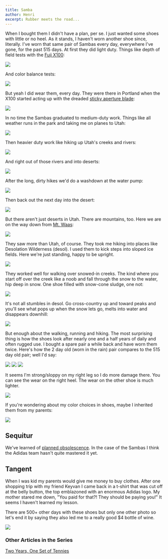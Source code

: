```yaml
---
title: Samba
author: Henri
excerpt: Rubber meets the road...
---
```


When I bought them I didn't have a plan, per se. I just wanted some shoes with
little or no heel. As it stands, I haven't worn another shoe since, literally.
I've worn that same pair of Sambas every day, everywhere I've gone, for the past
515 days. At first they did light duty. Things like depth of field tests with
the [Fuji X100](http://www.kenrockwell.com/fuji/x100.htm):

[![](/images/samba-dof-small.jpg)](/images/samba-dof.jpg)

And color balance tests:

[![](/images/samba-color-small.jpg)](/images/samba-color.jpg)

But yeah I did wear them, every day. They were there in Portland when the X100
started acting up with the dreaded [sticky aperture
blade](http://www.youtube.com/watch?v=wV0XgX6QHEw):

[![](/images/samba-exposure-small.jpg)](/images/samba-exposure.jpg)

In no time the Sambas graduated to medium-duty work. Things like all weather runs
in the park and taking me on planes to Utah:

[![](/images/samba-plane-small.jpg)](/images/samba-plane.jpg)

Then heavier duty work like hiking up Utah's creeks and rivers:

[![](/images/samba-creek-small.jpg)](/images/samba-creek.jpg)

And right out of those rivers and into deserts:

[![](/images/samba-desert-small.jpg)](/images/samba-desert.jpg)

After the long, dirty hikes we'd do a washdown at the water pump:

[![](/images/samba-rinse-small.jpg)](/images/samba-rinse.jpg)

Then back out the next day into the desert:

[![](/images/samba-desert2-small.jpg)](/images/samba-desert2.jpg)

But there aren't just deserts in Utah. There are mountains, too. Here we are on
the way down from [Mt. Waas](http://scoot.io/go/1453):

[![](/images/samba-waas-small.jpg)](/images/samba-waas.jpg)

They saw more than Utah, of course. They took me hiking into places like
Desolation Wilderness (desol). I used them to kick steps into sloped ice fields.
Here we're just standing, happy to be upright.

[![](/images/samba-desolation-ice-small.jpg)](/images/samba-desolation-ice.jpg)

They worked well for walking over snowed-in creeks. The kind where you start off
over the creek like a noob and fall through the snow to the water, hip deep in snow. One
shoe filled with snow-cone sludge, one not:

[![](/images/samba-desolation-creek-small.jpg)](/images/samba-desolation-creek.jpg)

It's not all stumbles in desol. Go cross-country up and toward peaks and you'll see
what pops up when the snow lets go, melts into water and disappears downhill:

[![](/images/samba-desolation-notrail-small.jpg)](/images/samba-desolation-notrail.jpg)

But enough about the walking, running and hiking. The most surprising thing is
how the shoes look after nearly one and a half years of daily and often rugged
use. I bought a spare pair a while back and have worn them twice. Here's how the
2 day old (worn in the rain) pair compares to the 515 day old pair; well I'd
say:

[![](/images/samba-top-small.jpg)](/images/samba-top.jpg)
[![](/images/samba-front-small.jpg)](/images/samba-front.jpg)
[![](/images/samba-side-small.jpg)](/images/samba-side.jpg)

It seems I'm strong/sloppy on my right leg so I do more damage there. You can
see the wear on the right heel. The wear on the other shoe is much lighter.

[![](/images/samba-heelstriker-small.jpg)](/images/samba-heelstriker.jpg)

If you're wondering about my color choices in shoes, maybe I inherited them from
my parents:

[![](/images/samba-parents-small.jpg)](/images/samba-parents.jpg)

## Sequitur

We've learned of [planned
obsolescence](http://en.wikipedia.org/wiki/Planned_obsolescence). In the case
of the Sambas I think the Adidas team hasn't quite mastered it yet.

## Tangent

When I was kid my parents would give me money to buy clothes. After one shopping
trip with my friend Keyvan I came back in a t-shirt that was cut off at the
belly button, the top emblazoned with an enormous Adidas logo. My mother stared
me down, "You paid for that?! They should be paying you!" It seems I haven't
learned my lesson.

There are 500+ other days with these shoes but only one other photo so let's end
it by saying they also led me to a really good $4 bottle of wine.

[![](/images/samba-wine-small.jpg)](/images/samba-wine.jpg)

### Other Articles in the Series

[Two Years, One Set of Tennies](../samba-2-year/)
